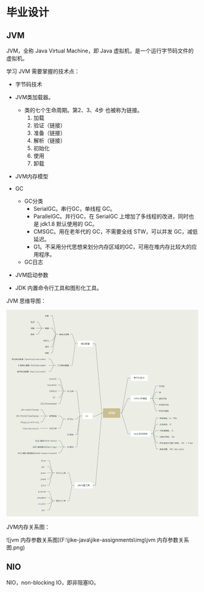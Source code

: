 # 毕业设计



## JVM

JVM，全称 Java Virtual Machine，即 Java 虚拟机，是一个运行字节码文件的虚拟机。

学习 JVM 需要掌握的技术点：

- 字节码技术

- JVM类加载器。

  - 类的七个生命周期。第2、3、4步 也被称为链接。
    1. 加载
    2. 验证（链接）
    3. 准备（链接）
    4. 解析（链接）
    5. 初始化
    6. 使用
    7. 卸载

- JVM内存模型

- GC

  - GC分类
    - SerialGC。串行GC，单线程 GC。
    - ParallelGC。并行GC，在 SerialGC 上增加了多线程的改进，同时也是 jdk1.8 默认使用的 GC。
    - CMSGC。用在老年代的 GC，不需要全线 STW，可以并发 GC，减低延迟。
    - G1。不采用分代思想来划分内存区域的GC，可用在堆内存比较大的应用程序。
  - GC日志

- JVM启动参数

- JDK 内置命令行工具和图形化工具。

  

JVM 思维导图：

![JVM](img\JVM.png)



JVM内存关系图：

![jvm 内存参数关系图](F:\jike-java\jike-assignments\img\jvm 内存参数关系图.png)



## NIO

NIO，non-blocking IO，即非阻塞IO。